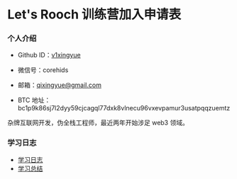 # Let's Rooch 训练营加入申请表

### 个人介绍

- Github ID：[v1xingyue](https://github.com/v1xingyue)

- 微信号：corehids

- 邮箱：qixingyue@gmail.com

- BTC 地址：bc1p9k86sj7l2dyy59cjcagql77dxk8vlnecu96vxevpamur3usatpqqzuemtz

杂牌互联网开发，伪全栈工程师，最近两年开始涉足 web3 领域。

### 学习日志

- [学习日志](journal.md)
- [学习总结](summary.md)
